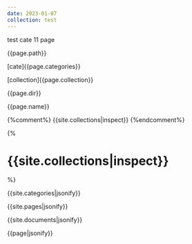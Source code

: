 ```yaml
---
date: 2023-01-07
collection: test
---
```

test cate 11 page


{{page.path}}

[cate]{{page.categories}}

[collection]{{page.collection}}

{{page.dir}}

{{page.name}}

{%comment%}
{{site.collections|inspect}}
{%endcomment%}

{%
# {{site.collections|inspect}}
%}

{{site.categories|jsonify}}

{{site.pages|jsonify}}

{{site.documents|jsonify}}

{{page|jsonify}}

